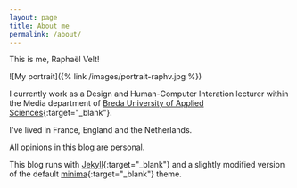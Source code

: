 ```yaml
---
layout: page
title: About me
permalink: /about/
---
```


This is me, Raphaël Velt!

![My portrait]({% link /images/portrait-raphv.jpg %})

I currently work as a Design and Human-Computer Interation lecturer within the Media department of [Breda University of Applied Sciences](https://www.buas.nl/){:target="_blank"}.

I've lived in France, England and the Netherlands.

All opinions in this blog are personal.

This blog runs with [Jekyll](https://jekyllrb.com/){:target="_blank"} and a slightly modified version of the default [minima](https://github.com/jekyll/minima){:target="_blank"} theme.
